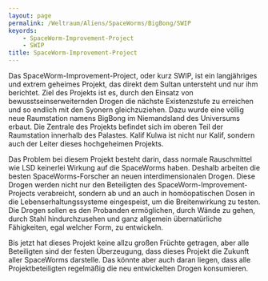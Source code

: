 ```yaml
---
layout: page
permalink: /Weltraum/Aliens/SpaceWorms/BigBong/SWIP
keyords:
    - SpaceWorm-Improvement-Project
    - SWIP
title: SpaceWorm-Improvement-Project
---
```




Das SpaceWorm-Improvement-Project, oder kurz SWIP, ist ein langjähriges und extrem geheimes Projekt, das direkt dem Sultan untersteht und nur ihm berichtet. Ziel des Projekts ist es, durch den Einsatz von bewusstseinserweiternden Drogen die nächste Existenzstufe zu erreichen und so endlich mit den Syonern gleichzuziehen. Dazu wurde eine völlig neue Raumstation namens BigBong im Niemandsland des Universums erbaut. Die Zentrale des Projekts befindet sich im oberen Teil der Raumstation innerhalb des Palastes. Kalif Kulwa ist nicht nur Kalif, sondern auch der Leiter dieses hochgeheimen Projekts.

Das Problem bei diesem Projekt besteht darin, dass normale Rauschmittel wie LSD keinerlei Wirkung auf die SpaceWorms haben. Deshalb arbeiten die besten SpaceWorms-Forscher an neuen interdimensionalen Drogen. Diese Drogen werden nicht nur den Beteiligten des SpaceWorm-Improvement-Projects verabreicht, sondern ab und an auch in homöopatischen Dosen in die Lebenserhaltungssysteme eingespeist, um die Breitenwirkung zu testen. Die Drogen sollen es den Probanden ermöglichen, durch Wände zu gehen, durch Stahl hindurchzusehen und ganz allgemein übernatürliche Fähigkeiten, egal welcher Form, zu entwickeln.

Bis jetzt hat dieses Projekt keine allzu großen Früchte getragen, aber alle Beteiligten sind der festen Überzeugung, dass dieses Projekt die Zukunft aller SpaceWorms darstelle. Das könnte aber auch daran liegen, dass alle Projektbeteiligten regelmäßig die neu entwickelten Drogen konsumieren.
